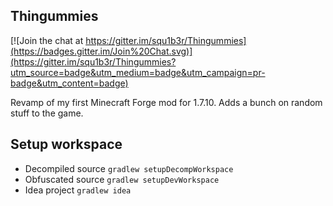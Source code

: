 ## Thingummies

[![Join the chat at https://gitter.im/squ1b3r/Thingummies](https://badges.gitter.im/Join%20Chat.svg)](https://gitter.im/squ1b3r/Thingummies?utm_source=badge&utm_medium=badge&utm_campaign=pr-badge&utm_content=badge)

Revamp of my first Minecraft Forge mod for 1.7.10. Adds a bunch on random stuff to the game.


## Setup workspace

- Decompiled source `gradlew setupDecompWorkspace`
- Obfuscated source `gradlew setupDevWorkspace`
- Idea project `gradlew idea`
